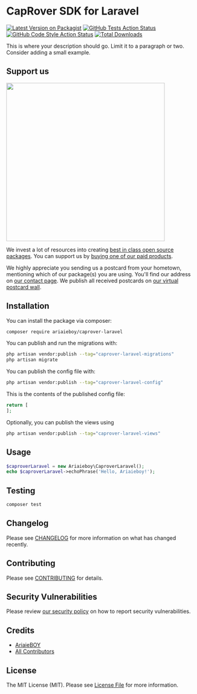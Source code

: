 # CapRover SDK for Laravel

[![Latest Version on Packagist](https://img.shields.io/packagist/v/ariaieboy/caprover-laravel.svg?style=flat-square)](https://packagist.org/packages/ariaieboy/caprover-laravel)
[![GitHub Tests Action Status](https://img.shields.io/github/workflow/status/ariaieboy/caprover-laravel/run-tests?label=tests)](https://github.com/ariaieboy/caprover-laravel/actions?query=workflow%3Arun-tests+branch%3Amain)
[![GitHub Code Style Action Status](https://img.shields.io/github/workflow/status/ariaieboy/caprover-laravel/Check%20&%20fix%20styling?label=code%20style)](https://github.com/ariaieboy/caprover-laravel/actions?query=workflow%3A"Check+%26+fix+styling"+branch%3Amain)
[![Total Downloads](https://img.shields.io/packagist/dt/ariaieboy/caprover-laravel.svg?style=flat-square)](https://packagist.org/packages/ariaieboy/caprover-laravel)

This is where your description should go. Limit it to a paragraph or two. Consider adding a small example.

## Support us

[<img src="https://github-ads.s3.eu-central-1.amazonaws.com/caprover-laravel.jpg?t=1" width="419px" />](https://spatie.be/github-ad-click/caprover-laravel)

We invest a lot of resources into creating [best in class open source packages](https://spatie.be/open-source). You can support us by [buying one of our paid products](https://spatie.be/open-source/support-us).

We highly appreciate you sending us a postcard from your hometown, mentioning which of our package(s) you are using. You'll find our address on [our contact page](https://spatie.be/about-us). We publish all received postcards on [our virtual postcard wall](https://spatie.be/open-source/postcards).

## Installation

You can install the package via composer:

```bash
composer require ariaieboy/caprover-laravel
```

You can publish and run the migrations with:

```bash
php artisan vendor:publish --tag="caprover-laravel-migrations"
php artisan migrate
```

You can publish the config file with:

```bash
php artisan vendor:publish --tag="caprover-laravel-config"
```

This is the contents of the published config file:

```php
return [
];
```

Optionally, you can publish the views using

```bash
php artisan vendor:publish --tag="caprover-laravel-views"
```

## Usage

```php
$caproverLaravel = new Ariaieboy\CaproverLaravel();
echo $caproverLaravel->echoPhrase('Hello, Ariaieboy!');
```

## Testing

```bash
composer test
```

## Changelog

Please see [CHANGELOG](CHANGELOG.md) for more information on what has changed recently.

## Contributing

Please see [CONTRIBUTING](.github/CONTRIBUTING.md) for details.

## Security Vulnerabilities

Please review [our security policy](../../security/policy) on how to report security vulnerabilities.

## Credits

- [AriaieBOY](https://github.com/ariaieboy)
- [All Contributors](../../contributors)

## License

The MIT License (MIT). Please see [License File](LICENSE.md) for more information.
